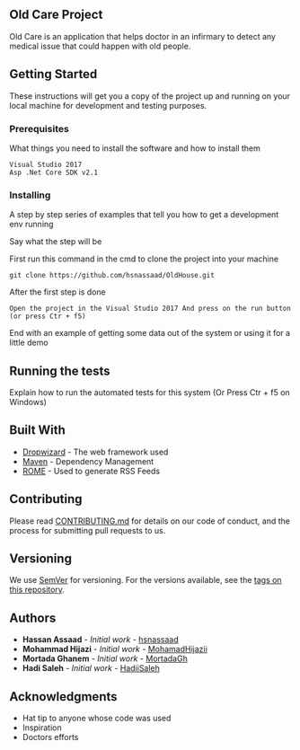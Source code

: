 ## Old Care Project

Old Care is an application that helps doctor in an infirmary to detect any
medical issue that could happen with old people.

## Getting Started

These instructions will get you a copy of the project up and running on your local machine for development and testing purposes.

### Prerequisites

What things you need to install the software and how to install them

```
Visual Studio 2017
Asp .Net Core SDK v2.1
```

### Installing

A step by step series of examples that tell you how to get a development env running

Say what the step will be

First run this command in the cmd to clone the project into your machine
```
git clone https://github.com/hsnassaad/OldHouse.git
```

After the first step is done

```
Open the project in the Visual Studio 2017 And press on the run button (or press Ctr + f5)
```

End with an example of getting some data out of the system or using it for a little demo

## Running the tests

Explain how to run the automated tests for this system (Or Press Ctr + f5 on Windows)

## Built With

* [Dropwizard](http://www.dropwizard.io/1.0.2/docs/) - The web framework used
* [Maven](https://maven.apache.org/) - Dependency Management
* [ROME](https://rometools.github.io/rome/) - Used to generate RSS Feeds

## Contributing

Please read [CONTRIBUTING.md](https://gist.github.com/PurpleBooth/b24679402957c63ec426) for details on our code of conduct, and the process for submitting pull requests to us.

## Versioning

We use [SemVer](http://semver.org/) for versioning. For the versions available, see the [tags on this repository](https://github.com/your/project/tags). 

## Authors

* **Hassan Assaad** - *Initial work* - [hsnassaad](https://github.com/hsnassaad)
* **Mohammad Hijazi** - *Initial work* - [MohamadHijazii](https://github.com/MohamadHijazii)
* **Mortada Ghanem** - *Initial work* - [MortadaGh](https://github.com/MortadaGh)
* **Hadi Saleh** - *Initial work* - [HadiiSaleh](https://github.com/HadiiSaleh)



## Acknowledgments

* Hat tip to anyone whose code was used
* Inspiration
* Doctors efforts

